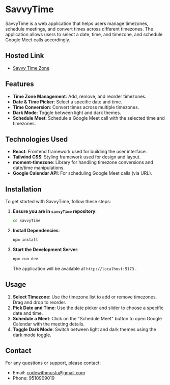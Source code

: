 # SavvyTime

SavvyTime is a web application that helps users manage timezones, schedule meetings, and convert times across different timezones. The application allows users to select a date, time, and timezone, and schedule Google Meet calls accordingly.

## Hosted Link

- [Savvy Time Zone](https://savvytimezone.netlify.app/)

## Features

- **Time Zone Management**: Add, remove, and reorder timezones.
- **Date & Time Picker**: Select a specific date and time.
- **Time Conversion**: Convert times across multiple timezones.
- **Dark Mode**: Toggle between light and dark themes.
- **Schedule Meet**: Schedule a Google Meet call with the selected time and timezones.

## Technologies Used

- **React**: Frontend framework used for building the user interface.
- **Tailwind CSS**: Styling framework used for design and layout.
- **moment-timezone**: Library for handling timezone conversions and date/time manipulations.
- **Google Calendar API**: For scheduling Google Meet calls (via URL).

## Installation

To get started with SavvyTime, follow these steps:

1. **Ensure you are in `savvyTime` repository**:

    ```bash
    cd savvyTime
    ```


2. **Install Dependencies**:

    ```bash
    npm install
    ```

3. **Start the Development Server**:

    ```bash
    npm run dev
    ```

    The application will be available at `http://localhost:5173` .

## Usage

1. **Select Timezone**: Use the timezone list to add or remove timezones. Drag and drop to reorder.
2. **Pick Date and Time**: Use the date picker and slider to choose a specific date and time.
3. **Schedule a Meet**: Click on the "Schedule Meet" button to open Google Calendar with the meeting details.
4. **Toggle Dark Mode**: Switch between light and dark themes using the dark mode toggle.


## Contact

For any questions or support, please contact:

- Email: [codewithmustu@gmail.com](mailto:codewithmustu@gmail.com)
- Phone: 9510909019